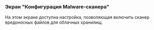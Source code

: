 ### Экран "Конфигурация Malware-сканера"

На этом экране доступна настройка, позволяющая включить сканер вредоносных файлов для облачных хранилищ.